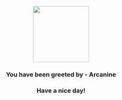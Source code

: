 <p align="center">
            <img src="https://raw.githubusercontent.com/PokeAPI/sprites/master/sprites/pokemon/59.png" width="150" height="150">
          </p>
          <h3 align="center">You have been greeted by - <b>Arcanine</b></h3>
          <h3 align="center">Have a nice day!</h3>
        
